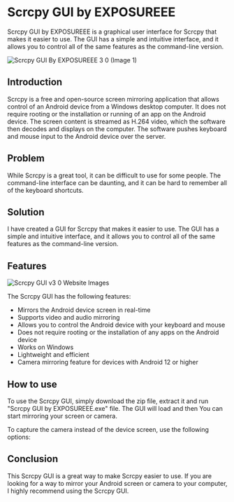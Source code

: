 # Scrcpy GUI by EXPOSUREEE

Scrcpy GUI by EXPOSUREEE is a graphical user interface for Scrcpy that makes it easier to use. The GUI has a simple and intuitive interface, and it allows you to control all of the same features as the command-line version.

![Scrcpy GUI By EXPOSUREEE 3 0 (Image 1)](https://github.com/user-attachments/assets/cdcde60e-05c0-46e9-bf70-129e95c10fcd)

## Introduction

Scrcpy is a free and open-source screen mirroring application that allows control of an Android device from a Windows desktop computer. It does not require rooting or the installation or running of an app on the Android device. The screen content is streamed as H.264 video, which the software then decodes and displays on the computer. The software pushes keyboard and mouse input to the Android device over the server.


## Problem

While Scrcpy is a great tool, it can be difficult to use for some people. The command-line interface can be daunting, and it can be hard to remember all of the keyboard shortcuts.

## Solution

I have created a GUI for Scrcpy that makes it easier to use. The GUI has a simple and intuitive interface, and it allows you to control all of the same features as the command-line version.

## Features

![Scrcpy GUI v3 0 Website Images](https://github.com/user-attachments/assets/8efb6e43-e6a2-4c0e-a0e7-155c59af1de6)

The Scrcpy GUI has the following features:

- Mirrors the Android device screen in real-time
- Supports video and audio mirroring
- Allows you to control the Android device with your keyboard and mouse
- Does not require rooting or the installation of any apps on the Android device
- Works on Windows
- Lightweight and efficient
- Camera mirroring feature for devices with Android 12 or higher

## How to use

To use the Scrcpy GUI, simply download the zip file, extract it and run "Scrcpy GUI by EXPOSUREEE.exe" file. The GUI will load and then You can start mirroring your screen or camera.

To capture the camera instead of the device screen, use the following options:


## Conclusion

This Scrcpy GUI is a great way to make Scrcpy easier to use. If you are looking for a way to mirror your Android screen or camera to your computer, I highly recommend using the Scrcpy GUI.


